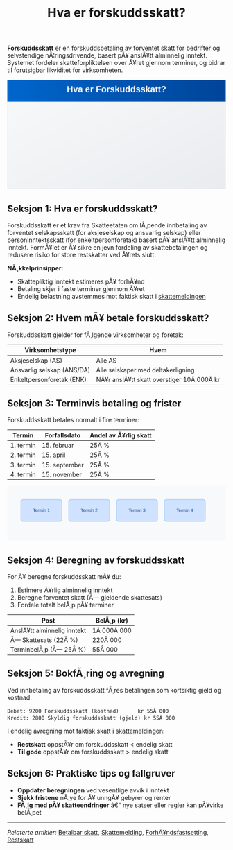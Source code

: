﻿---
title: "Hva er forskuddsskatt?"
meta_title: "Hva er forskuddsskatt?"
meta_description: '**Forskuddsskatt** er en forskuddsbetaling av forventet skatt for bedrifter og selvstendige nÃ¦ringsdrivende, basert pÃ¥ anslÃ¥tt alminnelig inntekt. Systemet f...'
slug: hva-er-forskuddsskatt
type: blog
layout: pages/single
---

**Forskuddsskatt** er en forskuddsbetaling av forventet skatt for bedrifter og selvstendige nÃ¦ringsdrivende, basert pÃ¥ anslÃ¥tt alminnelig inntekt. Systemet fordeler skatteforpliktelsen over Ã¥ret gjennom terminer, og bidrar til forutsigbar likviditet for virksomheten.

![Forskuddsskatt Oversikt](hva-er-forskuddsskatt-image.svg)

## Seksjon 1: Hva er forskuddsskatt?

Forskuddsskatt er et krav fra Skatteetaten om lÃ¸pende innbetaling av forventet selskapsskatt (for aksjeselskap og ansvarlig selskap) eller personinntektsskatt (for enkeltpersonforetak) basert pÃ¥ anslÃ¥tt alminnelig inntekt. FormÃ¥let er Ã¥ sikre en jevn fordeling av skattebetalingen og redusere risiko for store restskatter ved Ã¥rets slutt.

**NÃ¸kkelprinsipper:**

* Skattepliktig inntekt estimeres pÃ¥ forhÃ¥nd
* Betaling skjer i faste terminer gjennom Ã¥ret
* Endelig belastning avstemmes mot faktisk skatt i [skattemeldingen](/blogs/regnskap/skattemelding "Skattemelding - Komplett Guide til Utfylling og Innlevering")

## Seksjon 2: Hvem mÃ¥ betale forskuddsskatt?

Forskuddsskatt gjelder for fÃ¸lgende virksomheter og foretak:

| **Virksomhetstype**               | **Hvem**                                                           |
|------------------------------------|--------------------------------------------------------------------|
| Aksjeselskap (AS)                  | Alle AS                                                             |
| Ansvarlig selskap (ANS/DA)         | Alle selskaper med deltakerligning                                  |
| Enkeltpersonforetak (ENK)          | NÃ¥r anslÃ¥tt skatt overstiger 10Â 000Â kr                              |

## Seksjon 3: Terminvis betaling og frister

Forskuddsskatt betales normalt i fire terminer:

| **Termin**   | **Forfallsdato** | **Andel av Ã¥rlig skatt** |
|--------------|------------------|--------------------------|
| 1. termin    | 15. februar      | 25Â %                     |
| 2. termin    | 15. april        | 25Â %                     |
| 3. termin    | 15. september    | 25Â %                     |
| 4. termin    | 15. november     | 25Â %                     |

![Terminvis Oversikt](beregning-forskuddsskatt.svg)

## Seksjon 4: Beregning av forskuddsskatt

For Ã¥ beregne forskuddsskatt mÃ¥ du:

1. Estimere Ã¥rlig alminnelig inntekt
2. Beregne forventet skatt (Ã— gjeldende skattesats)
3. Fordele totalt belÃ¸p pÃ¥ terminer

| **Post**                    | **BelÃ¸p (kr)** |
|-----------------------------|----------------|
| AnslÃ¥tt alminnelig inntekt  | 1Â 000Â 000      |
| Ã— Skattesats (22Â %)         | 220Â 000        |
| TerminbelÃ¸p (Ã— 25Â %)        | 55Â 000         |


## Seksjon 5: BokfÃ¸ring og avregning

Ved innbetaling av forskuddsskatt fÃ¸res betalingen som kortsiktig gjeld og kostnad:

```plain
Debet: 9200 Forskuddsskatt (kostnad)      kr 55Â 000
Kredit: 2800 Skyldig forskuddsskatt (gjeld) kr 55Â 000
```

I endelig avregning mot faktisk skatt i skattemeldingen:

* **Restskatt** oppstÃ¥r om forskuddsskatt < endelig skatt
* **Til gode** oppstÃ¥r om forskuddsskatt > endelig skatt

## Seksjon 6: Praktiske tips og fallgruver

* **Oppdater beregningen** ved vesentlige avvik i inntekt
* **Sjekk fristene** nÃ¸ye for Ã¥ unngÃ¥ gebyrer og renter
* **FÃ¸lg med pÃ¥ skatteendringer** â€“ nye satser eller regler kan pÃ¥virke belÃ¸pet

---

*Relaterte artikler:* [Betalbar skatt](/blogs/regnskap/betalbar-skatt "Betalbar skatt - Faktisk skatteforpliktelse i regnskapet"), [Skattemelding](/blogs/regnskap/skattemelding "Skattemelding - Komplett Guide til Utfylling og Innlevering"), [ForhÃ¥ndsfastsetting](/blogs/regnskap/forhandsfastsetting "Hva er ForhÃ¥ndsfastsetting?"), [Restskatt](/blogs/regnskap/restskatt "Restskatt â€“ Hva er restskatt og hvordan beregnes den?")

